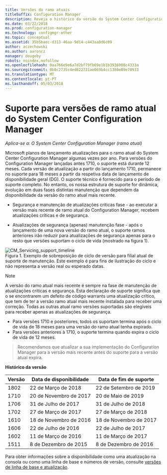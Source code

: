 ```yaml
---
title: Versões do ramo atuais
titleSuffix: Configuration Manager
description: Reveja o histórico da versão do System Center Configuration Manager e saber mais sobre as fases de serviço fornecido.
ms.date: 03/22/2018
ms.prod: configuration-manager
ms.technology: configmgr-other
ms.topic: conceptual
ms.assetid: 35b5baec-d313-46aa-9d14-c443aa0d6c09
author: aczechowski
ms.author: aaroncz
manager: dougeby
robots: noindex,nofollow
ms.openlocfilehash: 0aa766e9e6a7d2bf79fb69e1b1b3936908c4333a
ms.sourcegitcommit: 0b0c2735c4ed822731ae069b4cc1380e89e78933
ms.translationtype: MT
ms.contentlocale: pt-PT
ms.lasthandoff: 05/03/2018
---
```

# <a name="support-for-system-center-configuration-manager-current-branch-versions"></a>Suporte para versões de ramo atual do System Center Configuration Manager

*Aplica-se a: O System Center Configuration Manager (ramo atual)*

Microsoft planos de lançamento atualizações para o ramo atual do System Center Configuration Manager algumas vezes por ano. Para versões do Configuration Manager lançadas antes 1710, o suporte está durante 12 meses. Cada versão de atualização a partir do lançamento 1710, permanece no suporte para 18 meses a partir da respetiva data de lançamento de disponibilidade geral (DG). O suporte técnico é fornecido para o período de suporte completo. No entanto, os nossa estrutura de suporte for dinâmica, evolução em duas fases distintas manutenção que dependem da disponibilidade da versão do ramo atual mais recente.  

-   Segurança e manutenção de atualizações críticas fase - ao executar a versão mais recente de ramo atual do Configuration Manager, recebem atualizações críticas e de segurança.  

-   Atualizações de segurança (apenas) manutenção fase - após o lançamento de uma nova versão do ramo atual, o suporte ramos anteriores irão reduzir para atualizações de segurança apenas para o resto que versões suportam o ciclo de vida (mostrado na figura 1).  

 ![CM&#95;Servicing&#95;support&#95;timeline](media/CM_Servicing_support_timeline1.png "CM_Servicing_support_timeline")  
Figura 1. Exemplo de sobreposição de ciclo de versão para filial atual de suporte de manutenção. Este exemplo é para fins de ilustração do ciclo e não representa a versão real ou esperado datas.

> [!NOTE]  
>  A versão do ramo atual mais recente é sempre na fase de manutenção de atualizações críticas e segurança. Esta declaração de suporte significa que o se encontrarem um defeito de código warrants uma atualização crítico, que tem de ter a versão ramo atual mais recente instalada para receber uma correção. Todas as outras atual ramo versões suportadas são elegíveis para receber apenas as atualizações de segurança.
> - Para versões 1710 e posteriores, todos os suportam termina após o ciclo de vida de 18 meses para uma versão do ramo atual tenha expirado.
> - Para versões anteriores à 1710, o suporte termina quando expira o ciclo de vida de 12 meses.

> Recomendamos que atualizar a sua implementação do Configuration Manager para a versão mais recente antes do suporte para a versão atual expira.

 **Histórico da versão**  

|Versão |Data de disponibilidade |Data de fim de suporte|  
|-------------|-----------------------|----------------------|
|1802|22 de Março de 2018|22 de Setembro de 2019  
|1710|20 de Novembro de 2017|20 de Maio de 2019 |
|1706|31 de Julho de 2017|31 de Julho de 2018|
|1702|27 de Março de 2017|27 de Março de 2018|
|1610|18 de Novembro de 2016|18 de Novembro de 2017|
|1606|22 de Julho de 2016| 22 de Julho de 2017|
|1602|11 de Março de 2016|11 de Março de 2017|
|1511|8 de Dezembro de 2015|8 de Dezembro de 2016|  




Para obter informações sobre a disponibilidade como uma atualização na consola ou como uma linha de base e números de versão, consulte [versões de linha de base e atualização](/sccm/core/servers/manage/updates#a-namebkmkbaselinesa-baseline-and-update-versions).
